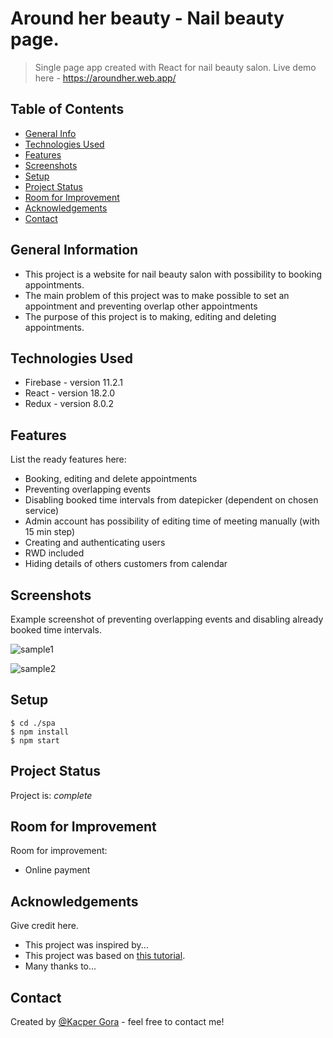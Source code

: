 # Around her beauty - Nail beauty page.
> Single page app created with React for nail beauty salon.
> Live demo here - https://aroundher.web.app/

## Table of Contents
* [General Info](#general-information)
* [Technologies Used](#technologies-used)
* [Features](#features)
* [Screenshots](#screenshots)
* [Setup](#setup)
* [Project Status](#project-status)
* [Room for Improvement](#room-for-improvement)
* [Acknowledgements](#acknowledgements)
* [Contact](#contact)
<!-- * [License](#license) -->


## General Information
- This project is a website for nail beauty salon with possibility to booking appointments.
- The main problem of this project was to make possible to set an appointment and preventing overlap other appointments 
- The purpose of this project is to making, editing and deleting appointments.

## Technologies Used
- Firebase - version 11.2.1
- React - version 18.2.0
- Redux - version 8.0.2

## Features
List the ready features here:
- Booking, editing and delete appointments
- Preventing overlapping events
- Disabling booked time intervals from datepicker (dependent on chosen service)
- Admin account has possibility of editing time of meeting manually (with 15 min step)
- Creating and authenticating users
- RWD included
- Hiding details of others customers from calendar


## Screenshots
Example screenshot of preventing overlapping events and disabling already booked time intervals.

![sample1](https://user-images.githubusercontent.com/98807756/184115502-17be5909-68af-42f8-8a4c-d6a4389bec9f.png)


![sample2](https://user-images.githubusercontent.com/98807756/184115505-f03879af-9e93-4fb6-877f-96725c365e54.png)

## Setup
```
$ cd ./spa
$ npm install
$ npm start
```

## Project Status
Project is: _complete_


## Room for Improvement

Room for improvement:
- Online payment


## Acknowledgements
Give credit here.
- This project was inspired by...
- This project was based on [this tutorial](https://www.example.com).
- Many thanks to...


## Contact
Created by [@Kacper Gora](https://github.com/KacperGora/) - feel free to contact me!
